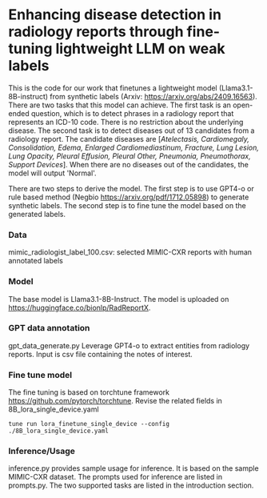 # Enhancing disease detection in radiology reports through fine-tuning lightweight LLM on weak labels
This is the code for our work that finetunes a lightweight model (Llama3.1-8B-instruct) from synthetic labels (Arxiv: https://arxiv.org/abs/2409.16563). There are two tasks that this model can achieve. The first task is an open-ended question, which is to detect phrases in a radiology report that represents an ICD-10 code. There is no restriction about the underlying disease. The second task is to detect diseases out of 13 candidates from a radiology report. The candidate diseases are [*Atelectasis, Cardiomegaly, Consolidation, Edema, Enlarged Cardiomediastinum, Fracture, Lung Lesion, Lung Opacity, Pleural Effusion, Pleural Other, Pneumonia, Pneumothorax, Support Devices*]. When there are no diseases out of the candidates, the model will output 'Normal'.

There are two steps to derive the model. The first step is to use GPT4-o or rule based method (Negbio https://arxiv.org/pdf/1712.05898) to generate synthetic labels. The second step is to fine tune the model based on the generated labels.

### Data
mimic_radiologist_label_100.csv: selected MIMIC-CXR reports with human annotated labels

### Model
The base model is Llama3.1-8B-Instruct. The model is uploaded on https://huggingface.co/bionlp/RadReportX.

### GPT data annotation
gpt_data_generate.py 
Leverage GPT4-o to extract entities from radiology reports. Input is csv file containing the notes of interest.

### Fine tune model
The fine tuning is based on torchtune framework https://github.com/pytorch/torchtune. Revise the related fields in 8B_lora_single_device.yaml
```
tune run lora_finetune_single_device --config ./8B_lora_single_device.yaml
```

### Inference/Usage
inference.py provides sample usage for inference. It is based on the sample MIMIC-CXR dataset.
The prompts used for inference are listed in prompts.py. The two supported tasks are listed in the introduction section.